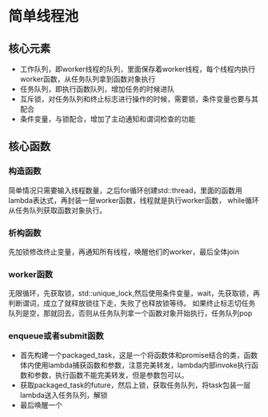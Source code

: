 # 简单线程池  
## 核心元素  
- 工作队列，即worker线程的队列，里面保存着worker线程，每个线程内执行worker函数，从任务队列拿到函数对象执行 
- 任务队列，即执行函数队列，增加任务的时候进队  
- 互斥锁，对任务队列和终止标志进行操作的时候，需要锁，条件变量也要与其配合  
- 条件变量，与锁配合，增加了主动通知和谓词检查的功能  

## 核心函数  
### 构造函数 
简单情况只需要输入线程数量，之后for循环创建std::thread，里面的函数用lambda表达式，再封装一层worker函数，线程就是执行worker函数，
while循环从任务队列获取函数对象执行。  
### 析构函数  
先加锁修改终止变量，再通知所有线程，唤醒他们的worker，最后全体join   
### worker函数  
无限循环，先获取锁，std::unique_lock,然后使用条件变量，wait，先获取锁，再判断谓词，成立了就释放锁往下走，失败了也释放锁等待。
如果终止标志切任务队列是空，那就回去，否则从任务队列拿一个函数对象开始执行，任务队列pop  
### enqueue或者submit函数  
- 首先构建一个packaged_task，这是一个将函数体和promise结合的类，函数体内使用lambda捕获函数和参数，注意完美转发，lambda内部invoke执行函数和参数，执行函数不能完美转发，但是参数包可以。
- 获取packaged_task的future，然后上锁，获取任务队列，将task包装一层lambda送入任务队列，解锁  
- 最后唤醒一个
